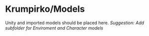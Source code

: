 # Krumpirko/Models

Unity and imported models should be placed here.
*Suggestion: Add subfolder for Enviroment and Character models*
